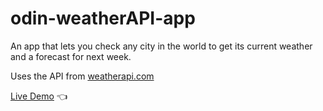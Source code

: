 # odin-weatherAPI-app

An app that lets you check any city in the world to get its current weather and a forecast for next week.

Uses the API from [weatherapi.com](https://www.weatherapi.com/)

[Live Demo](https://isinavarro.github.io/odin-weatherAPI-app/) :point_left:
